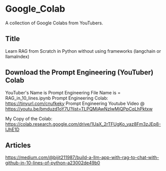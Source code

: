# Google_Colab
A collection of Google Colabs from YouTubers. 

## Title
Learn RAG from Scratch in Python without using frameworks (langchain or llamaIndex)

## Download the Prompt Engineering (YouTuber) Colab

YouTuber's Name is Prompt Engineering
File Name is = RAG_in_10_lines.ipynb
Prompt Engineering Colab: https://tinyurl.com/cnufkeky
Prompt Engineering Youtube Video @ https://youtu.be/bmduzd1oY7U?list=TLPQMjAwNzIwMjQPpCqLhPktxw

My Copy of the Colab: https://colab.research.google.com/drive/1UaX_2rTFUgKo_vaz8Fm3zJEp8-IJhE1D

## Articles
https://medium.com/@bijit211987/build-a-llm-app-with-rag-to-chat-with-github-in-10-lines-of-python-a23002de49b0
